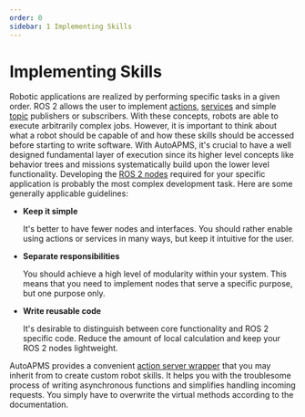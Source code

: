 ```yaml
---
order: 0
sidebar: 1 Implementing Skills
---
```

# Implementing Skills

Robotic applications are realized by performing specific tasks in a given order. ROS 2 allows the user to implement [actions](https://docs.ros.org/en/humble/Concepts/Basic/About-Actions.html), [services](https://docs.ros.org/en/humble/Concepts/Basic/About-Services.html) and simple [topic](https://docs.ros.org/en/humble/Concepts/Basic/About-Topics.html) publishers or subscribers. With these concepts, robots are able to execute arbitrarily complex jobs. However, it is important to think about what a robot should be capable of and how these skills should be accessed before starting to write software. With AutoAPMS, it's crucial to have a well designed fundamental layer of execution since its higher level concepts like behavior trees and missions systematically build upon the lower level functionality. Developing the [ROS 2 nodes](https://docs.ros.org/en/humble/Concepts/Basic/About-Nodes.html) required for your specific application is probably the most complex development task. Here are some generally applicable guidelines:

- **Keep it simple**

  It's better to have fewer nodes and interfaces. You should rather enable using actions or services in many ways, but keep it intuitive for the user.

- **Separate responsibilities**

  You should achieve a high level of modularity within your system. This means that you need to implement nodes that serve a specific purpose, but one purpose only.

- **Write reusable code**

  It's desirable to distinguish between core functionality and ROS 2 specific code. Reduce the amount of local calculation and keep your ROS 2 nodes lightweight.

AutoAPMS provides a convenient [action server wrapper](https://robin-mueller.github.io/auto-apms/classauto__apms__util_1_1ActionWrapper.html) that you may inherit from to create custom robot skills. It helps you with the troublesome process of writing asynchronous functions and simplifies handling incoming requests. You simply have to overwrite the virtual methods according to the documentation.
